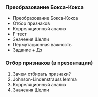 ### Преобразование Бокса-Кокса
* Преобразование Бокса-Кокса
* Отбор признаков
* Корреляционный анализ
* F-тест
* Значения Шелпи
* Пермутационная важность
* Задание + Дз


### Отбор признаков (в презентации)
1. Зачем отбирать признаки?
2. Johnson-Lindenstrauss lemma
3. Корреляционный анализ
4. Значения Шелпи


